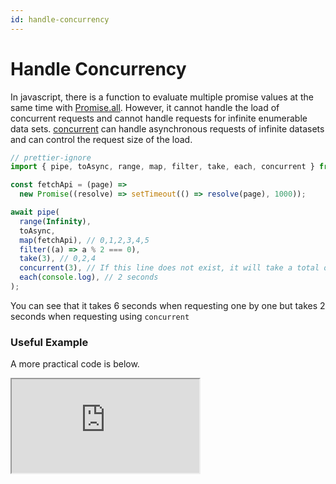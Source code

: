 ```yaml
---
id: handle-concurrency
---
```


# Handle Concurrency

In javascript, there is a function to evaluate multiple promise values at the same time with [Promise.all](https://developer.mozilla.org/en-US/docs/Web/JavaScript/Reference/Global_Objects/Promise/all).
However, it cannot handle the load of concurrent requests and cannot handle requests for infinite enumerable data sets.
[concurrent](https://fxts.dev/docs/concurrent) can handle asynchronous requests of infinite datasets and can control the request size of the load.

```ts
// prettier-ignore
import { pipe, toAsync, range, map, filter, take, each, concurrent } from "@fxts/core";

const fetchApi = (page) =>
  new Promise((resolve) => setTimeout(() => resolve(page), 1000));

await pipe(
  range(Infinity),
  toAsync,
  map(fetchApi), // 0,1,2,3,4,5
  filter((a) => a % 2 === 0),
  take(3), // 0,2,4
  concurrent(3), // If this line does not exist, it will take a total of 6 seconds.
  each(console.log), // 2 seconds
);
```

You can see that it takes 6 seconds when requesting one by one but takes 2 seconds when requesting using `concurrent`

### Useful Example

A more practical code is below.

<iframe src="https://codesandbox.io/embed/fxts-concurrent-useful-0frg2?fontsize=14&hidenavigation=1&theme=dark"
     style={{height:800, width:"100%", border:0, borderRadius:4,overflow:"hidden"}}
     title="fxts-concurrent-useful"
     allow="accelerometer; ambient-light-sensor; camera; encrypted-media; geolocation; gyroscope; hid; microphone; midi; payment; usb; vr; xr-spatial-tracking"
     sandbox="allow-forms allow-modals allow-popups allow-presentation allow-same-origin allow-scripts"
></iframe>
